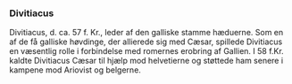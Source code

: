 ### Divitiacus


Divitiacus, d. ca. 57 f. Kr., leder af den galliske stamme hæduerne. Som en af de få galliske høvdinge, der allierede sig med Cæsar, spillede Divitiacus en væsentlig rolle i forbindelse med romernes erobring af Gallien. I 58 f.Kr. kaldte Divitiacus Cæsar til hjælp mod helvetierne og støttede ham senere i kampene mod Ariovist og belgerne.
